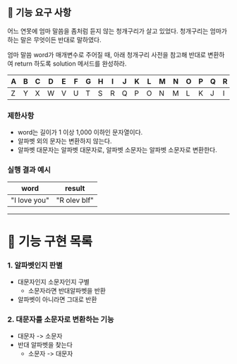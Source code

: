 ## 🚀 기능 요구 사항

어느 연못에 엄마 말씀을 좀처럼 듣지 않는 청개구리가 살고 있었다. 청개구리는 엄마가 하는 말은 무엇이든 반대로 말하였다.

엄마 말씀 word가 매개변수로 주어질 때, 아래 청개구리 사전을 참고해 반대로 변환하여 return 하도록 solution 메서드를 완성하라.

| A   | B   | C   | D   | E   | F   | G   | H   | I   | J   | K   | L   | M   | N   | O   | P   | Q   | R   | S   | T   | U   | V   | W   | X   | Y   | Z   |
| --- | --- | --- | --- | --- | --- | --- | --- | --- | --- | --- | --- | --- | --- | --- | --- | --- | --- | --- | --- | --- | --- | --- | --- | --- | --- |
| Z   | Y   | X   | W   | V   | U   | T   | S   | R   | Q   | P   | O   | N   | M   | L   | K   | J   | I   | H   | G   | F   | E   | D   | C   | B   | A   |

### 제한사항

-   word는 길이가 1 이상 1,000 이하인 문자열이다.
-   알파벳 외의 문자는 변환하지 않는다.
-   알파벳 대문자는 알파벳 대문자로, 알파벳 소문자는 알파벳 소문자로 변환한다.

### 실행 결과 예시

| word         | result       |
| ------------ | ------------ |
| "I love you" | "R olev blf" |

---

# 🎯 기능 구현 목록

### 1. 알파벳인지 판별
- 대문자인지 소문자인지 구별
    - 소문자라면 반대알파벳을 반환
- 알파벳이 아니라면 그대로 반환
### 2. 대문자를 소문자로 변환하는 기능
- 대문자 -> 소문자
- 반대 알파벳을 찾는다
    - 소문자 -> 대문자

